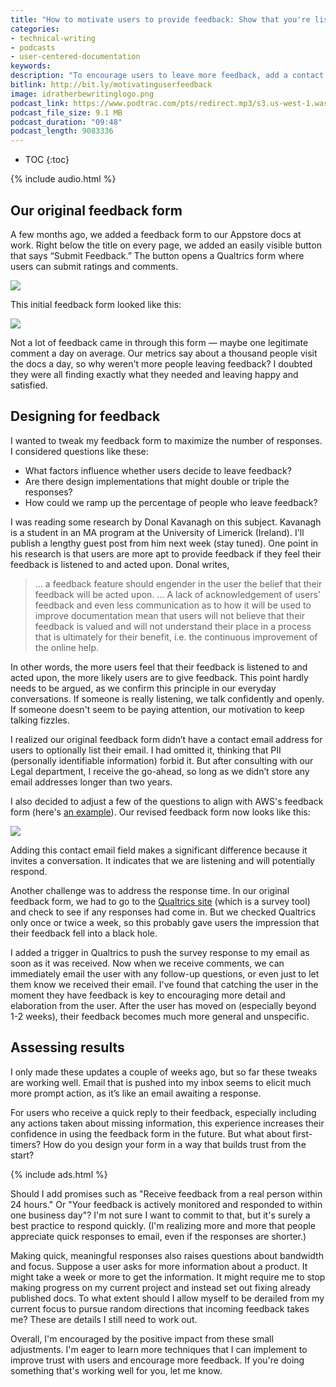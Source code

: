```yaml
---
title: "How to motivate users to provide feedback: Show that you're listening to their input"
categories:
- technical-writing
- podcasts
- user-centered-documentation
keywords:
description: "To encourage users to leave more feedback, add a contact email field on your feedback submission form. When you receive feedback, provide a quick response that shows you're listening and taking action on their input."
bitlink: http://bit.ly/motivatinguserfeedback
image: idratherbewritinglogo.png
podcast_link: https://www.podtrac.com/pts/redirect.mp3/s3.us-west-1.wasabisys.com/idbwmedia.com/podcasts/motivatinguserfeedback.mp3
podcast_file_size: 9.1 MB
podcast_duration: "09:48"
podcast_length: 9083336
---
```


* TOC
{:toc}

{% include audio.html %}

## Our original feedback form

A few months ago, we added a feedback form to our Appstore docs at work. Right below the title on every page, we added an easily visible button that says “Submit Feedback.”  The button opens a Qualtrics form where users can submit ratings and comments.

<img src="{{site.media}}/feedbacksubmitbuttonwork.png" style="max-width: 600px;"/>

This initial feedback form looked like this:

<a href="https://amazon6.qualtrics.com/jfe/form/SV_6DzfbuTrUVlOaCV"><img src="{{site.media}}/initialfeedbackformwork.png"/></a>

Not a lot of feedback came in through this form &mdash; maybe one legitimate comment a day on average. Our metrics say about a thousand people visit the docs a day, so why weren't more people leaving feedback? I doubted they were all finding exactly what they needed and leaving happy and satisfied.

## Designing for feedback

I wanted to tweak my feedback form to maximize the number of responses. I considered questions like these:

* What factors influence whether users decide to leave feedback?
* Are there design implementations that might double or triple the responses?
* How could we ramp up the percentage of people who leave feedback?

I was reading some research by Donal Kavanagh on this subject. Kavanagh is a student in an MA program at the University of Limerick (Ireland). I'll publish a lengthy guest post from him next week (stay tuned). One point in his research is that users are more apt to provide feedback if they feel their feedback is listened to and acted upon. Donal writes,

> … a feedback feature should engender in the user the belief that their feedback will be acted upon. … A lack of acknowledgement of users’ feedback and even less communication as to how it will be used to improve documentation mean that users will not believe that their feedback is valued and will not understand their place in a process that is ultimately for their benefit, i.e. the continuous improvement of the online help.

In other words, the more users feel that their feedback is listened to and acted upon, the more likely users are to give feedback. This point hardly needs to be argued, as we confirm this principle in our everyday conversations. If someone is really listening, we talk confidently and openly. If someone doesn't seem to be paying attention, our motivation to keep talking fizzles.

I realized our original feedback form didn’t have a contact email address for users to optionally list their email. I had omitted it, thinking that PII (personally identifiable information) forbid it. But after consulting with our Legal department, I receive the go-ahead, so long as we didn’t store any email addresses longer than two years.

I also decided to adjust a few of the questions to align with AWS's feedback form (here's [an example][aws-feedback-form]). Our revised feedback form now looks like this:

<a href="https://amazon6.qualtrics.com/jfe/form/SV_eY6MEvUz1XW3ril"><img src="{{site.media}}/revisedfeedbackformwork.png"/></a>

Adding this contact email field makes a significant difference because it invites a conversation. It indicates that we are listening and will potentially respond.

Another challenge was to address the response time. In our original feedback form, we had to go to the [Qualtrics site](https://www.qualtrics.com/) (which is a survey tool) and check to see if any responses had come in. But we checked Qualtrics only once or twice a week, so this probably gave users the impression that their feedback fell into a black hole.

I added a trigger in Qualtrics to push the survey response to my email as soon as it was received. Now when we receive comments, we can immediately email the user with any follow-up questions, or even just to let them know we received their email. I've found that catching the user in the moment they have feedback is key to encouraging more detail and elaboration from the user. After the user has moved on (especially beyond 1-2 weeks), their feedback becomes much more general and unspecific.

## Assessing results

I only made these updates a couple of weeks ago, but so far these tweaks are working well. Email that is pushed into my inbox seems to elicit much more prompt action, as it’s like an email awaiting a response.

For users who receive a quick reply to their feedback, especially including any actions taken about missing information, this experience increases their confidence in using the feedback form in the future. But what about first-timers? How do you design your form in a way that builds trust from the start?

{% include ads.html %}

Should I add promises such as "Receive feedback from a real person within 24 hours." Or "Your feedback is actively monitored and responded to within one business day"? I'm not sure I want to commit to that, but it's surely a best practice to respond quickly. (I'm realizing more and more that people appreciate quick responses to email, even if the responses are shorter.)

Making quick, meaningful responses also raises questions about bandwidth and focus. Suppose a user asks for more information about a product. It might take a week or more to get the information. It might require me to stop making progress on my current project and instead set out fixing already published docs. To what extent should I allow myself to be derailed from my current focus to pursue random directions that incoming feedback takes me? These are details I still need to work out.

Overall, I'm encouraged by the positive impact from these small adjustments. I'm eager to learn more techniques that I can implement to improve trust with users and encourage more feedback. If you're doing something that's working well for you, let me know.

[aws-feedback-form]: https://docs-feedback.aws.amazon.com/feedback.jsp?hidden_service_name=EC2&topic_url=http://docs.aws.amazon.com/en_us/AWSEC2/latest/UserGuide/concepts.html&hidden_guide_name=User%20Guide%20for%20Linux%20Instances&hidden_api_version=&hidden_file_name=concepts
